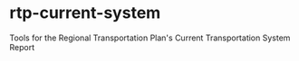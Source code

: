# rtp-current-system
Tools for the Regional Transportation Plan's Current Transportation System Report
